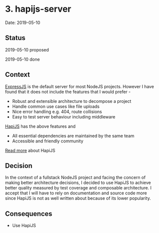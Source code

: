# 3. hapijs-server

Date: 2019-05-10

## Status

2019-05-10 proposed

2019-05-10 done

## Context

[ExpressJS][1] is the default server for most NodeJS projects. However I have found that it does not include the features that I would prefer -

- Robust and extensible architecture to decompose a project
- Handle common use cases like file uploads
- Nice error handling e.g. 404, route collisions
- Easy to test server behaviour including middleware

[HapiJS][2] has the above features and

- All essential dependencies are maintained by the same team
- Accessible and friendly community

[Read more][3] about HapiJS

## Decision

In the context of a fullstack NodeJS project and facing the concern of making better architecture decisions, I decided to use HapiJS to achieve better quality measured by test coverage and composable architecture. I accept that I will have to rely on documentation and source code more since HapiJS is not as well written about because of its lower popularity.

## Consequences

- Use HapiJS

[1]:https://expressjs.com/
[2]:https://hapijs.com
[3]:https://hueniverse.com/why-you-should-consider-hapi-6163689bd7c2
